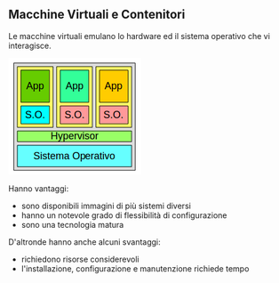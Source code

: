 ## Macchine Virtuali e Contenitori

Le macchine virtuali emulano lo hardware ed il sistema operativo che vi interagisce.

![](/gitbook/images/avirt.png)

Hanno vantaggi:

* sono disponibili immagini di più sistemi diversi
* hanno un notevole grado di flessibilità di configurazione
* sono una tecnologia matura

D'altronde hanno anche alcuni svantaggi:

* richiedono risorse considerevoli
* l'installazione, configurazione e manutenzione richiede tempo



